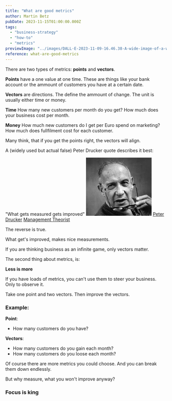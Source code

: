 ```yaml
---
title: "What are good metrics"
author: Martin Betz
pubDate: 2023-11-15T01:00:00.000Z
tags:
  - "business-strategy"
  - "how-to"
  - "metrics"
previewImage: "../images/DALL·E-2023-11-09-16.46.38-A-wide-image-of-a-workshop-wall-filled-with-an-array-of-business-metrics.-The-wall-features-a-variety-of-geometric-shapes-representing-different-chart.png"
reference: what-are-good-metrics
---
```


There are two types of metrics: **points** and **vectors**.

**Points** have a one value at one time. These are things like your bank account or the ammount of customers you have at a certain date.

**Vectors** are directions. The define the ammount of change.
The unit is usually either time or money.

**Time**
How many new customers per month do you get? How much does your business cost per month.

**Money**
How much new customers do I get per Euro spend on marketing? How much does fullfilment cost for each customer.

Many think, that if you get the points right, the vectors will align.

A (widely used but actual false) Peter Drucker quote describes it best:

"What gets measured gets improved" [![peter drucker management theorist](../images/peter-drucker-taking-his-glasses-of.jpg)](https://medium.com/centre-for-public-impact/what-gets-measured-gets-managed-its-wrong-and-drucker-never-said-it-fe95886d3df6) [Peter Drucker](https://medium.com/centre-for-public-impact/what-gets-measured-gets-managed-its-wrong-and-drucker-never-said-it-fe95886d3df6) [Management Theorist](https://medium.com/centre-for-public-impact/what-gets-measured-gets-managed-its-wrong-and-drucker-never-said-it-fe95886d3df6)

The reverse is true.

What get's improved, makes nice measurements.

If you are thinking business as an infinite game, only vectors matter.

The second thing about metrics, is:

**Less is more**

If you have loads of metrics, you can't use them to steer your business. Only to observe it.

Take one point and two vectors. Then improve the vectors.

### Example:

**Point**:

- How many customers do you have?

**Vectors**:

- How many customers do you gain each month?
- How many customers do you loose each month?

Of course there are more metrics you could choose. And you can break them down endlessly.

But why measure, what you won't improve anyway?

### Focus is king
